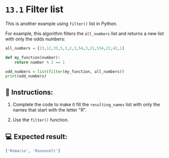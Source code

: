 # `13.1` Filter list

This is another example using `filter()` list in Python.

For example, this algorithm filters the `all_numbers` list and returns a new list with only the odds numbers:

```py
all_numbers = [23,12,35,5,3,2,3,54,3,21,534,23,42,1]

def my_function(number):
    return number % 2 == 1

odd_numbers = list(filter(my_function, all_numbers))
print(odd_numbers)
```

## 📝 Instructions:

1. Complete the code to make it fill the `resulting_names` list with only the names that start with the letter "R".

2. Use the `filter()` function.

## 💻 Expected result:

```py
['Romario', 'Roosevelt']
```
